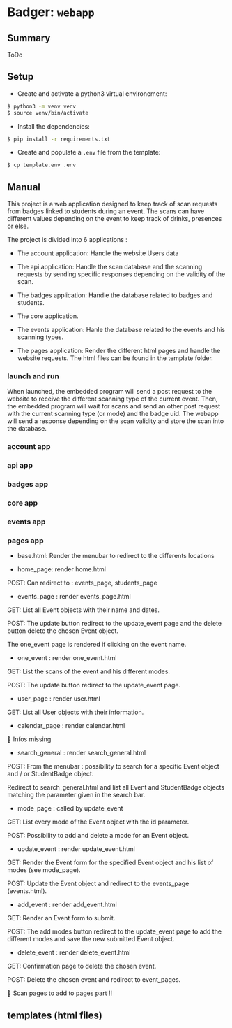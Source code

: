 # Badger: `webapp`

## Summary

ToDo

## Setup

- Create and activate a python3 virtual environement:
```sh
$ python3 -m venv venv
$ source venv/bin/activate
```
- Install the dependencies:
```sh
$ pip install -r requirements.txt
```
- Create and populate a `.env` file from the template:
```sh
$ cp template.env .env
```

## Manual

This project is a web application designed to keep track of scan requests from badges linked to students during an event.
The scans can have different values depending on the event to keep track of drinks, presences or else.

The project is divided into 6 applications :

- The account application:
Handle the website Users data

- The api application:
Handle the scan database and the scanning requests by sending specific responses depending on the validity of the scan.

- The badges application:
Handle the database related to badges and students.

- The core application.

- The events application:
Hanle the database related to the events and his scanning types.

- The pages application:
Render the different html pages and handle the website requests.
The html files can be found in the template folder.

### launch and run

When launched, the embedded program will send a post request to the website to receive the different scanning type of the current event. Then, the embedded program will wait for scans and send an other post request with the current scanning type (or mode) and the badge uid. The webapp will send a response depending on the scan validity and store the scan into the database.

### account app

### api app

### badges app

### core app

### events app

### pages app

- base.html: Render the menubar to redirect to the differents locations

- home_page: render home.html

POST:
Can redirect to : events_page, students_page

- events_page : render events_page.html

GET:
List all Event objects with their name and dates.

POST:
The update button redirect to the update_event page and the delete button delete the chosen Event object.

The one_event page is rendered if clicking on the event name.

- one_event : render one_event.html

GET:
List the scans of the event and his different modes.

POST:
The update button redirect to the update_event page.

- user_page : render user.html

GET:
List all User objects with their information.

- calendar_page : render calendar.html

🔴 Infos missing

- search_general : render search_general.html

POST:
From the menubar : possibility to search for a specific Event object and / or StudentBadge object.

Redirect to search_general.html and list all Event and StudentBadge objects matching the parameter given in the search bar.

- mode_page : called by update_event

GET:
List every mode of the Event object with the id parameter.

POST:
Possibility to add and delete a mode for an Event object.

- update_event : render update_event.html

GET:
Render the Event form for the specified Event object and his list of modes (see mode_page).

POST:
Update the Event object and redirect to the events_page (events.html).

- add_event : render add_event.html

GET:
Render an Event form to submit.

POST:
The add modes button redirect to the update_event page to add the different modes and save the new submitted Event object.

- delete_event : render delete_event.html

GET:
Confirmation page to delete the chosen event.

POST:
Delete the chosen event and redirect to event_pages.

🔴 Scan pages to add to pages part !!

## templates (html files)

